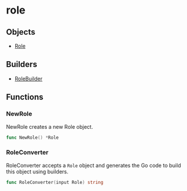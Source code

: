 # role

## Objects

 * <span class="badge object-type-struct"></span> [Role](./object-Role.md)
## Builders

 * <span class="badge builder"></span> [RoleBuilder](./builder-RoleBuilder.md)
## Functions

### <span class="badge function"></span> NewRole

NewRole creates a new Role object.

```go
func NewRole() *Role
```

### <span class="badge function"></span> RoleConverter

RoleConverter accepts a `Role` object and generates the Go code to build this object using builders.

```go
func RoleConverter(input Role) string
```

